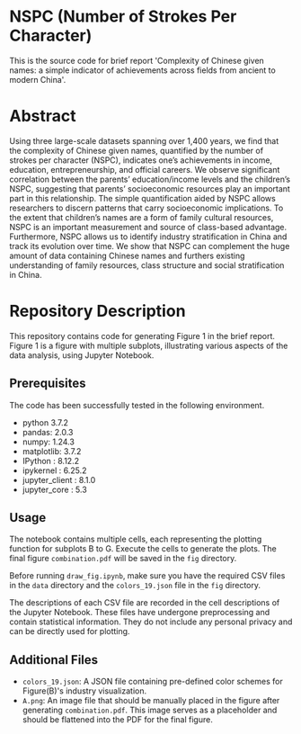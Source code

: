 # NSPC (Number of Strokes Per Character)

This is the source code for brief report 'Complexity of Chinese given names: a simple
indicator of achievements across fields from ancient to modern China'.

# Abstract 
Using three large-scale datasets spanning over 1,400 years, we find that the complexity of Chinese given names, quantified by the number of strokes per character (NSPC), indicates one’s achievements in income, education, entrepreneurship, and official careers. We observe significant correlation between the parents’ education/income levels and the children’s NSPC, suggesting that parents’ socioeconomic resources play an important part in this relationship. The simple quantification aided by NSPC allows researchers to discern patterns that carry socioeconomic implications. To the extent that children’s names are a form of family
cultural resources, NSPC is an important measurement and source of class-based advantage. Furthermore, NSPC allows us to identify industry stratification in China and track its evolution over time. We show that NSPC can complement the huge amount of data containing Chinese names and furthers existing understanding of family resources, class structure and social stratification in China.

# Repository Description

This repository contains code for generating Figure 1 in the brief report. Figure 1 is a figure with multiple subplots, illustrating various aspects of the data analysis, using Jupyter Notebook.

## Prerequisites

The code has been successfully tested in the following environment.

* python 3.7.2
* pandas: 2.0.3
* numpy: 1.24.3
* matplotlib: 3.7.2
* IPython          : 8.12.2
* ipykernel        : 6.25.2
* jupyter_client   : 8.1.0
* jupyter_core     : 5.3

## Usage

The notebook contains multiple cells, each representing the plotting function for subplots B to G. Execute the cells to generate the plots. The final figure `combination.pdf` will be saved in the `fig` directory.

Before running `draw_fig.ipynb`, make sure you have the required CSV files in the `data` directory and the `colors_19.json` file in the `fig` directory. 

The descriptions of each CSV file are recorded in the cell descriptions of the Jupyter Notebook. These files have undergone preprocessing and contain statistical information. They do not include any personal privacy and can be directly used for plotting.

## Additional Files

- `colors_19.json`: A JSON file containing pre-defined color schemes for Figure(B)'s industry visualization.
- `A.png`: An image file that should be manually placed in the figure after generating `combination.pdf`. This image serves as a placeholder and should be flattened into the PDF for the final figure.
